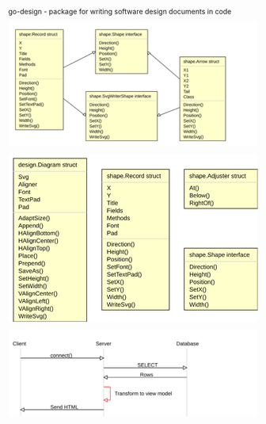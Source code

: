 go-design - package for writing software design documents in code

![](img/class_example.svg)

![](img/diagram_example.svg)

![](img/sequence_example.svg)
